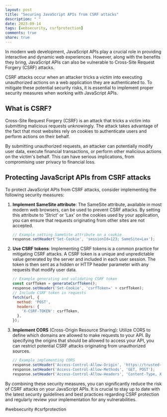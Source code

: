 ```yaml
---
layout: post
title: "Securing JavaScript APIs from CSRF attacks"
description: " "
date: 2023-09-14
tags: [websecurity, csrfprotection]
comments: true
share: true
---
```


In modern web development, JavaScript APIs play a crucial role in providing interactive and dynamic web experiences. However, along with the benefits they bring, JavaScript APIs can also be vulnerable to Cross-Site Request Forgery (CSRF) attacks. 

CSRF attacks occur when an attacker tricks a victim into executing unauthorized actions on a web application they are authenticated to. To mitigate these potential security risks, it is essential to implement proper security measures when working with JavaScript APIs.

## What is CSRF?

Cross-Site Request Forgery (CSRF) is an attack that tricks a victim into submitting malicious requests unknowingly. The attack takes advantage of the fact that most websites rely on cookies to authenticate users and perform actions on their behalf. 

By submitting unauthorized requests, an attacker can potentially modify user data, execute financial transactions, or perform other malicious actions on the victim's behalf. This can have serious implications, from compromising user privacy to financial loss.

## Protecting JavaScript APIs from CSRF attacks

To protect JavaScript APIs from CSRF attacks, consider implementing the following security measures:

1. **Implement SameSite attribute**: The SameSite attribute, available in most modern web browsers, can be used to prevent CSRF attacks. By setting this attribute to 'Strict' or 'Lax' on the cookies used by your application, you can ensure that requests originating from other sites are not accepted.

   ```javascript
   // Example setting SameSite attribute on a cookie
   response.setHeader('Set-Cookie', 'sessionId=123; SameSite=Lax');
   ```

2. **Use CSRF tokens**: Implementing CSRF tokens is a common practice for mitigating CSRF attacks. A CSRF token is a unique and unpredictable value generated by the server and included in each user session. The token is then sent as a hidden or HTTP header parameter with any requests that modify user data.

   ```javascript
   // Example generating and validating CSRF token
   const csrfToken = generateCsrfToken();
   response.setHeader('Set-Cookie', 'csrfToken=' + csrfToken);
   // Include CSRF token in requests
   fetch(url, {
     method: 'POST',
     headers: {
       'X-CSRF-TOKEN': csrfToken,
     },
   });
   ```

3. **Implement CORS** (Cross-Origin Resource Sharing): Utilize CORS to define which domains are allowed to make requests to your API. By specifying the origins that should be allowed to access your API, you can restrict potential CSRF attacks originating from unauthorized sources.

   ```javascript
   // Example implementing CORS
   response.setHeader('Access-Control-Allow-Origin', 'https://trusted-origin.com');
   response.setHeader('Access-Control-Allow-Methods', 'GET, POST');
   response.setHeader('Access-Control-Allow-Headers', 'Content-Type, X-CSRF-TOKEN');
   ```

By combining these security measures, you can significantly reduce the risk of CSRF attacks on your JavaScript APIs. It is crucial to stay up to date with the latest security guidelines and best practices regarding CSRF protection and regularly review your implementation for any vulnerabilities.

#websecurity #csrfprotection